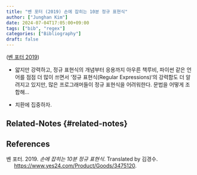 ```yaml
---
title: "벤 포터 (2019) 손에 잡히는 10분 정규 표현식"
author: ["Junghan Kim"]
date: 2024-07-04T17:05:00+09:00
tags: ["bib", "regex"]
categories: ["Bibliography"]
draft: false
---
```


(<a href="#citeproc_bib_item_1">벤 포터 2019</a>)

-   얇지만 강력하고, 정규 표현식의 개념부터 응용까지 아우른 책루비, 파이썬 같은 언어를 점점 더 많이 쓰면서 ‘정규 표현식(Regular Expressions)‘의 강력함도 더 알려지고 있지만, 많은 프로그래머들이 정규 표현식을 어려워한다. 문법을 어떻게 조합해...

-   치환에 집중하자.


## Related-Notes {#related-notes}

## References

<style>.csl-entry{text-indent: -1.5em; margin-left: 1.5em;}</style><div class="csl-bib-body">
  <div class="csl-entry"><a id="citeproc_bib_item_1"></a>벤 포터. 2019. <i>손에 잡히는 10분 정규 표현식</i>. Translated by 김경수. <a href="https://www.yes24.com/Product/Goods/3475120">https://www.yes24.com/Product/Goods/3475120</a>.</div>
</div>
